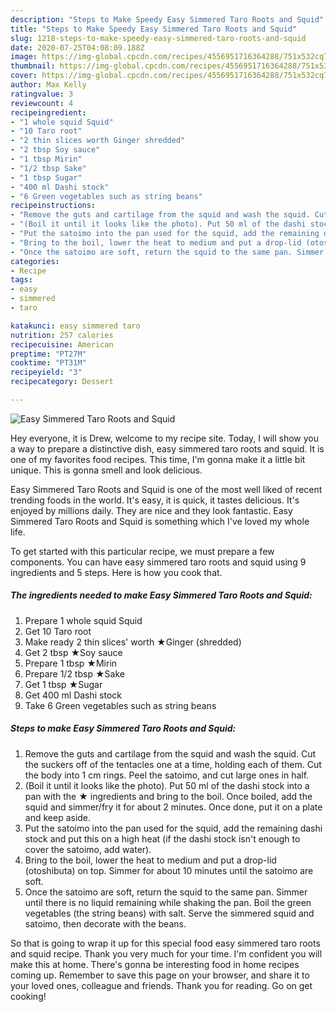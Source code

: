 ```yaml
---
description: "Steps to Make Speedy Easy Simmered Taro Roots and Squid"
title: "Steps to Make Speedy Easy Simmered Taro Roots and Squid"
slug: 1218-steps-to-make-speedy-easy-simmered-taro-roots-and-squid
date: 2020-07-25T04:08:09.188Z
image: https://img-global.cpcdn.com/recipes/4556951716364288/751x532cq70/easy-simmered-taro-roots-and-squid-recipe-main-photo.jpg
thumbnail: https://img-global.cpcdn.com/recipes/4556951716364288/751x532cq70/easy-simmered-taro-roots-and-squid-recipe-main-photo.jpg
cover: https://img-global.cpcdn.com/recipes/4556951716364288/751x532cq70/easy-simmered-taro-roots-and-squid-recipe-main-photo.jpg
author: Max Kelly
ratingvalue: 3
reviewcount: 4
recipeingredient:
- "1 whole squid Squid"
- "10 Taro root"
- "2 thin slices worth Ginger shredded"
- "2 tbsp Soy sauce"
- "1 tbsp Mirin"
- "1/2 tbsp Sake"
- "1 tbsp Sugar"
- "400 ml Dashi stock"
- "6 Green vegetables such as string beans"
recipeinstructions:
- "Remove the guts and cartilage from the squid and wash the squid. Cut the suckers off of the tentacles one at a time, holding each of them. Cut the body into 1 cm rings. Peel the satoimo, and cut large ones in half."
- "(Boil it until it looks like the photo). Put 50 ml of the dashi stock into a pan with the ★ ingredients and bring to the boil. Once boiled, add the squid and simmer/fry it for about 2 minutes. Once done, put it on a plate and keep aside."
- "Put the satoimo into the pan used for the squid, add the remaining dashi stock and put this on a high heat (if the dashi stock isn&#39;t enough to cover the satoimo, add water)."
- "Bring to the boil, lower the heat to medium and put a drop-lid (otoshibuta) on top. Simmer for about 10 minutes until the satoimo are soft."
- "Once the satoimo are soft, return the squid to the same pan. Simmer until there is no liquid remaining while shaking the pan. Boil the green vegetables (the string beans) with salt. Serve the simmered squid and satoimo, then decorate with the beans."
categories:
- Recipe
tags:
- easy
- simmered
- taro

katakunci: easy simmered taro 
nutrition: 257 calories
recipecuisine: American
preptime: "PT27M"
cooktime: "PT31M"
recipeyield: "3"
recipecategory: Dessert

---
```



![Easy Simmered Taro Roots and Squid](https://img-global.cpcdn.com/recipes/4556951716364288/751x532cq70/easy-simmered-taro-roots-and-squid-recipe-main-photo.jpg)

Hey everyone, it is Drew, welcome to my recipe site. Today, I will show you a way to prepare a distinctive dish, easy simmered taro roots and squid. It is one of my favorites food recipes. This time, I'm gonna make it a little bit unique. This is gonna smell and look delicious.

Easy Simmered Taro Roots and Squid is one of the most well liked of recent trending foods in the world. It's easy, it is quick, it tastes delicious. It's enjoyed by millions daily. They are nice and they look fantastic. Easy Simmered Taro Roots and Squid is something which I've loved my whole life.




To get started with this particular recipe, we must prepare a few components. You can have easy simmered taro roots and squid using 9 ingredients and 5 steps. Here is how you cook that.

<!--inarticleads1-->

##### The ingredients needed to make Easy Simmered Taro Roots and Squid:

1. Prepare 1 whole squid Squid
1. Get 10 Taro root
1. Make ready 2 thin slices&#39; worth ★Ginger (shredded)
1. Get 2 tbsp ★Soy sauce
1. Prepare 1 tbsp ★Mirin
1. Prepare 1/2 tbsp ★Sake
1. Get 1 tbsp ★Sugar
1. Get 400 ml Dashi stock
1. Take 6 Green vegetables such as string beans




<!--inarticleads2-->

##### Steps to make Easy Simmered Taro Roots and Squid:

1. Remove the guts and cartilage from the squid and wash the squid. Cut the suckers off of the tentacles one at a time, holding each of them. Cut the body into 1 cm rings. Peel the satoimo, and cut large ones in half.
1. (Boil it until it looks like the photo). Put 50 ml of the dashi stock into a pan with the ★ ingredients and bring to the boil. Once boiled, add the squid and simmer/fry it for about 2 minutes. Once done, put it on a plate and keep aside.
1. Put the satoimo into the pan used for the squid, add the remaining dashi stock and put this on a high heat (if the dashi stock isn&#39;t enough to cover the satoimo, add water).
1. Bring to the boil, lower the heat to medium and put a drop-lid (otoshibuta) on top. Simmer for about 10 minutes until the satoimo are soft.
1. Once the satoimo are soft, return the squid to the same pan. Simmer until there is no liquid remaining while shaking the pan. Boil the green vegetables (the string beans) with salt. Serve the simmered squid and satoimo, then decorate with the beans.




So that is going to wrap it up for this special food easy simmered taro roots and squid recipe. Thank you very much for your time. I'm confident you will make this at home. There's gonna be interesting food in home recipes coming up. Remember to save this page on your browser, and share it to your loved ones, colleague and friends. Thank you for reading. Go on get cooking!
